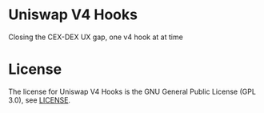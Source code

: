 # Uniswap V4 Hooks
Closing the CEX-DEX UX gap, one v4 hook at at time

# License

The license for Uniswap V4 Hooks is the GNU General Public License (GPL 3.0), see [LICENSE](./LICENSE).

